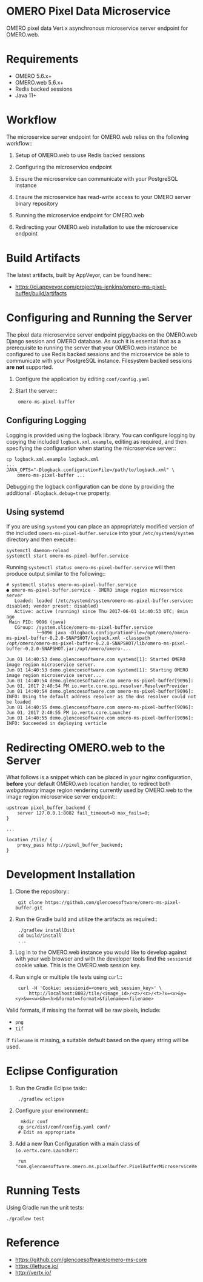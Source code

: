 OMERO Pixel Data Microservice
=============================

OMERO pixel data Vert.x asynchronous microservice server endpoint for
OMERO.web.

Requirements
============

* OMERO 5.6.x+
* OMERO.web 5.6.x+
* Redis backed sessions
* Java 11+

Workflow
========

The microservice server endpoint for OMERO.web relies on the following
workflow::

1. Setup of OMERO.web to use Redis backed sessions

1. Configuring the microservice endpoint

1. Ensure the microservice can communicate with your PostgreSQL instance

1. Ensure the microservice has read-write access to your OMERO server binary repository

1. Running the microservice endpoint for OMERO.web

1. Redirecting your OMERO.web installation to use the microservice endpoint

Build Artifacts
===============

The latest artifacts, built by AppVeyor, can be found here::

* https://ci.appveyor.com/project/gs-jenkins/omero-ms-pixel-buffer/build/artifacts

Configuring and Running the Server
==================================

The pixel data microservice server endpoint piggybacks on the OMERO.web Django
session and OMERO database.  As such it is essential that as a prerequisite to
running the server that your OMERO.web instance be configured to use Redis
backed sessions and the microservice be able to communicate with your
PostgreSQL instance. Filesystem backed sessions **are not** supported.

1. Configure the application by editing `conf/config.yaml`

1. Start the server::

        omero-ms-pixel-buffer

Configuring Logging
-------------------

Logging is provided using the logback library. You can configure logging by
copying the included `logback.xml.example`, editing as required, and then
specifying the configuration when starting the microservice server::

    cp logback.xml.example logback.xml
    ...
    JAVA_OPTS="-Dlogback.configurationFile=/path/to/logback.xml" \
        omero-ms-pixel-buffer ...

Debugging the logback configuration can be done by providing the additional
`-Dlogback.debug=true` property.

Using systemd
-------------

If you are using `systemd` you can place an appropriately modified version of
the included `omero-ms-pixel-buffer.service` into your `/etc/systemd/system`
directory and then execute::

    systemctl daemon-reload
    systemctl start omero-ms-pixel-buffer.service

Running `systemctl status omero-ms-pixel-buffer.service` will then produce
output similar to the following::

    # systemctl status omero-ms-pixel-buffer.service
    ● omero-ms-pixel-buffer.service - OMERO image region microservice server
       Loaded: loaded (/etc/systemd/system/omero-ms-pixel-buffer.service; disabled; vendor preset: disabled)
       Active: active (running) since Thu 2017-06-01 14:40:53 UTC; 8min ago
     Main PID: 9096 (java)
       CGroup: /system.slice/omero-ms-pixel-buffer.service
               └─9096 java -Dlogback.configurationFile=/opt/omero/omero-ms-pixel-buffer-0.2.0-SNAPSHOT/logback.xml -classpath /opt/omero/omero-ms-pixel-buffer-0.2.0-SNAPSHOT/lib/omero-ms-pixel-buffer-0.2.0-SNAPSHOT.jar:/opt/omero/omero-...

    Jun 01 14:40:53 demo.glencoesoftware.com systemd[1]: Started OMERO image region microservice server.
    Jun 01 14:40:53 demo.glencoesoftware.com systemd[1]: Starting OMERO image region microservice server...
    Jun 01 14:40:54 demo.glencoesoftware.com omero-ms-pixel-buffer[9096]: Jun 01, 2017 2:40:54 PM io.vertx.core.spi.resolver.ResolverProvider
    Jun 01 14:40:54 demo.glencoesoftware.com omero-ms-pixel-buffer[9096]: INFO: Using the default address resolver as the dns resolver could not be loaded
    Jun 01 14:40:55 demo.glencoesoftware.com omero-ms-pixel-buffer[9096]: Jun 01, 2017 2:40:55 PM io.vertx.core.Launcher
    Jun 01 14:40:55 demo.glencoesoftware.com omero-ms-pixel-buffer[9096]: INFO: Succeeded in deploying verticle

Redirecting OMERO.web to the Server
===================================

What follows is a snippet which can be placed in your nginx configuration,
**before** your default OMERO.web location handler, to redirect both
*webgateway* image region rendering currently used by OMERO.web to the
image region microservice server endpoint::

    upstream pixel_buffer_backend {
        server 127.0.0.1:8082 fail_timeout=0 max_fails=0;
    }

    ...

    location /tile/ {
        proxy_pass http://pixel_buffer_backend;
    }

Development Installation
========================

1. Clone the repository::

        git clone https://github.com/glencoesoftware/omero-ms-pixel-buffer.git

1. Run the Gradle build and utilize the artifacts as required::

        ./gradlew installDist
        cd build/install
        ...

1. Log in to the OMERO.web instance you would like to develop against with
your web browser and with the developer tools find the `sessionid` cookie
value. This is the OMERO.web session key.

1. Run single or multiple tile tests using `curl`::

        curl -H 'Cookie: sessionid=<omero_web_session_key>' \
            http://localhost:8082/tile/<image_id>/<z>/<c>/<t>?x=<x>&y=<y>&w=<w>&h=<h>&format=<format>&filename=<filename>

Valid formats, if missing the format will be raw pixels, include:

 * `png`
 * `tif`

If `filename` is missing, a suitable default based on the query string
will be used.

Eclipse Configuration
=====================

1. Run the Gradle Eclipse task::

        ./gradlew eclipse

1. Configure your environment::

         mkdir conf
        cp src/dist/conf/config.yaml conf/
        # Edit as appropriate

1. Add a new Run Configuration with a main class of `io.vertx.core.Launcher`::

        run "com.glencoesoftware.omero.ms.pixelbuffer.PixelBufferMicroserviceVerticle"

Running Tests
=============

Using Gradle run the unit tests:

    ./gradlew test

Reference
=========

* https://github.com/glencoesoftware/omero-ms-core
* https://lettuce.io/
* http://vertx.io/
